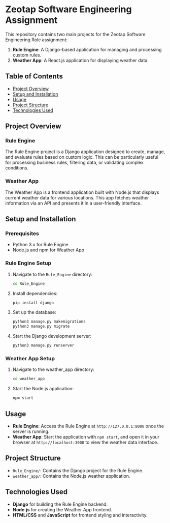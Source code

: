 # Zeotap Software Engineering Assignment

This repository contains two main projects for the Zeotap Software Engineering Role assignment:

1. **Rule Engine**: A Django-based application for managing and processing custom rules.
2. **Weather App**: A React.js application for displaying weather data.

## Table of Contents
- [Project Overview](#project-overview)
- [Setup and Installation](#setup-and-installation)
- [Usage](#usage)
- [Project Structure](#project-structure)
- [Technologies Used](#technologies-used)

## Project Overview

### Rule Engine
The Rule Engine project is a Django application designed to create, manage, and evaluate rules based on custom logic. This can be particularly useful for processing business rules, filtering data, or validating complex conditions.

### Weather App
The Weather App is a frontend application built with Node.js that displays current weather data for various locations. This app fetches weather information via an API and presents it in a user-friendly interface.

## Setup and Installation

### Prerequisites
- Python 3.x for Rule Engine
- Node.js and npm for Weather App

### Rule Engine Setup

1. Navigate to the `Rule_Engine` directory:
   ```bash
   cd Rule_Engine

2. Install dependencies:
   ```bash
   pip install django

3. Set up the database:
   ```bash
   python3 manage.py makemigrations
   python3 manage.py migrate

4. Start the Django development server:
   ```bash
   python3 manage.py runserver

### Weather App Setup

1. Navigate to the weather_app directory:
   ```bash
   cd weather_app

2. Start the Node.js application:
   ```bash
   npm start


## Usage

- **Rule Engine**: Access the Rule Engine at `http://127.0.0.1:8000` once the server is running.
- **Weather App**: Start the application with `npm start`, and open it in your browser at `http://localhost:3000` to view the weather data interface.

## Project Structure

- `Rule_Engine/`: Contains the Django project for the Rule Engine.
- `weather_app/`: Contains the Node.js weather application.

## Technologies Used

- **Django** for building the Rule Engine backend.
- **Node.js** for creating the Weather App frontend.
- **HTML/CSS** and **JavaScript** for frontend styling and interactivity.




